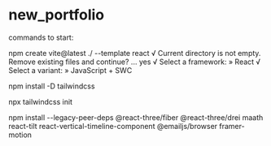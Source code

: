 # new_portfolio

commands to start:

npm create vite@latest ./ --template react √ Current directory is not empty. Remove existing files and continue? ... yes √ Select a framework: » React √ Select a variant: » JavaScript + SWC

npm install -D tailwindcss

npx tailwindcss init

npm install --legacy-peer-deps @react-three/fiber @react-three/drei maath react-tilt react-vertical-timeline-component @emailjs/browser framer-motion